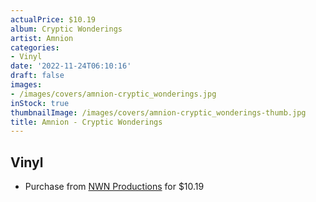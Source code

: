 ```yaml
---
actualPrice: $10.19
album: Cryptic Wonderings
artist: Amnion
categories:
- Vinyl
date: '2022-11-24T06:10:16'
draft: false
images:
- /images/covers/amnion-cryptic_wonderings.jpg
inStock: true
thumbnailImage: /images/covers/amnion-cryptic_wonderings-thumb.jpg
title: Amnion - Cryptic Wonderings
---
```


## Vinyl
* Purchase from [NWN Productions](http://shop.nwnprod.com/index.php?route=product/product&path=75&product_id=4542&sort=pd.name&order=ASC) for $10.19
